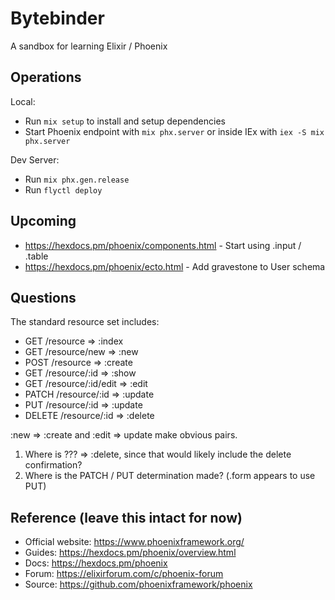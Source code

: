 # Bytebinder

A sandbox for learning Elixir / Phoenix

## Operations

Local: 
* Run `mix setup` to install and setup dependencies
* Start Phoenix endpoint with `mix phx.server` or inside IEx with `iex -S mix phx.server`

Dev Server:
* Run `mix phx.gen.release`
* Run `flyctl deploy`

## Upcoming
* https://hexdocs.pm/phoenix/components.html - Start using .input / .table
* https://hexdocs.pm/phoenix/ecto.html - Add gravestone to User schema

## Questions

The standard resource set includes:
* GET /resource => :index
* GET /resource/new => :new
* POST /resource => :create
* GET /resource/:id => :show
* GET /resource/:id/edit => :edit
* PATCH /resource/:id => :update
* PUT /resource/:id => :update
* DELETE /resource/:id => :delete

:new => :create and :edit => update make obvious pairs. 
1. Where is ??? => :delete, since that would likely include the delete confirmation? 
2. Where is the PATCH / PUT determination made? (.form appears to use PUT)

## Reference (leave this intact for now)
  * Official website: https://www.phoenixframework.org/
  * Guides: https://hexdocs.pm/phoenix/overview.html
  * Docs: https://hexdocs.pm/phoenix
  * Forum: https://elixirforum.com/c/phoenix-forum
  * Source: https://github.com/phoenixframework/phoenix
